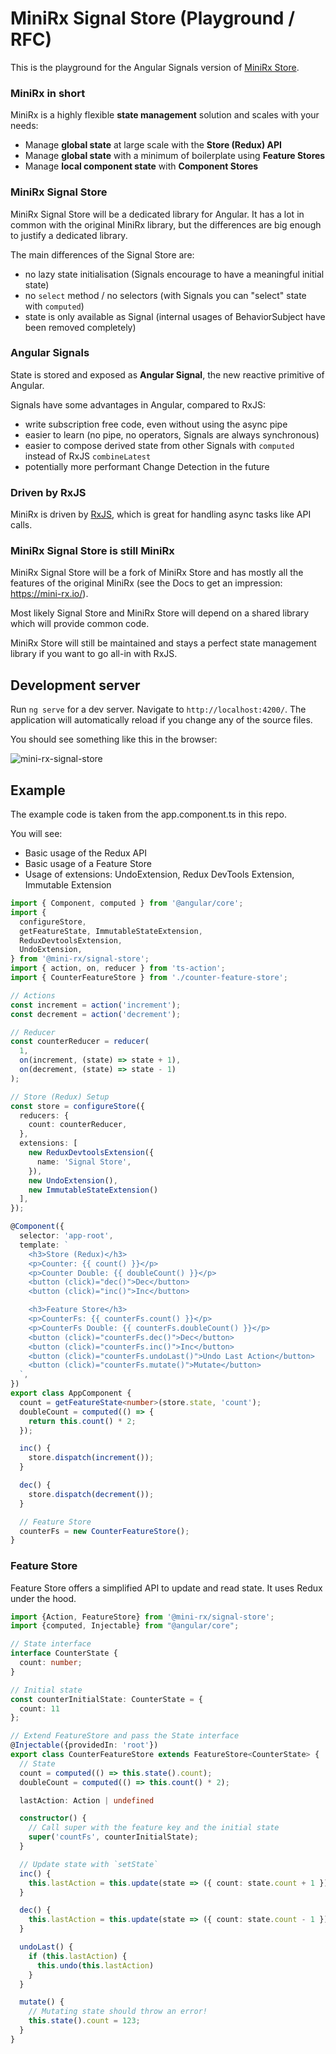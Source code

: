 # MiniRx Signal Store (Playground / RFC)

This is the playground for the Angular Signals version of [MiniRx Store](https://github.com/spierala/mini-rx-store).

### MiniRx in short
MiniRx is a highly flexible **state management** solution and scales with your needs:

* Manage **global state** at large scale with the **Store (Redux) API**
* Manage **global state** with a minimum of boilerplate using **Feature Stores**
* Manage **local component state** with **Component Stores**

### MiniRx Signal Store

MiniRx Signal Store will be a dedicated library for Angular.
It has a lot in common with the original MiniRx library, but the differences are big enough to justify a dedicated library. 

The main differences of the Signal Store are: 
- no lazy state initialisation (Signals encourage to have a meaningful initial state)
- no `select` method / no selectors (with Signals you can "select" state with `computed`)
- state is only available as Signal (internal usages of BehaviorSubject have been removed completely)

### Angular Signals
State is stored and exposed as **Angular Signal**, the new reactive primitive of Angular.

Signals have some advantages in Angular, compared to RxJS:
- write subscription free code, even without using the async pipe
- easier to learn (no pipe, no operators, Signals are always synchronous)
- easier to compose derived state from other Signals with `computed` instead of RxJS `combineLatest`
- potentially more performant Change Detection in the future

### Driven by RxJS
MiniRx is driven by [RxJS](https://rxjs.dev/), which is great for handling async tasks like API calls. 

### MiniRx Signal Store is still MiniRx
MiniRx Signal Store will be a fork of MiniRx Store and has mostly all the features of the original MiniRx (see the Docs to get an impression: https://mini-rx.io/).

Most likely Signal Store and MiniRx Store will depend on a shared library which will provide common code.

MiniRx Store will still be maintained and stays a perfect state management library if you want to go all-in with RxJS. 

## Development server

Run `ng serve` for a dev server. Navigate to `http://localhost:4200/`. The application will automatically reload if you change any of the source files.

You should see something like this in the browser:

![mini-rx-signal-store](https://user-images.githubusercontent.com/1272446/234119525-0d6b5265-4f18-46e2-86a0-92b0e815de90.gif)

## Example

The example code is taken from the app.component.ts in this repo.

You will see:
 - Basic usage of the Redux API
 - Basic usage of a Feature Store
 - Usage of extensions: UndoExtension, Redux DevTools Extension, Immutable Extension

```ts
import { Component, computed } from '@angular/core';
import {
  configureStore,
  getFeatureState, ImmutableStateExtension,
  ReduxDevtoolsExtension,
  UndoExtension,
} from '@mini-rx/signal-store';
import { action, on, reducer } from 'ts-action';
import { CounterFeatureStore } from './counter-feature-store';

// Actions
const increment = action('increment');
const decrement = action('decrement');

// Reducer
const counterReducer = reducer(
  1,
  on(increment, (state) => state + 1),
  on(decrement, (state) => state - 1)
);

// Store (Redux) Setup
const store = configureStore({
  reducers: {
    count: counterReducer,
  },
  extensions: [
    new ReduxDevtoolsExtension({
      name: 'Signal Store',
    }),
    new UndoExtension(),
    new ImmutableStateExtension()
  ],
});

@Component({
  selector: 'app-root',
  template: `
    <h3>Store (Redux)</h3>
    <p>Counter: {{ count() }}</p>
    <p>Counter Double: {{ doubleCount() }}</p>
    <button (click)="dec()">Dec</button>
    <button (click)="inc()">Inc</button>

    <h3>Feature Store</h3>
    <p>CounterFs: {{ counterFs.count() }}</p>
    <p>CounterFs Double: {{ counterFs.doubleCount() }}</p>
    <button (click)="counterFs.dec()">Dec</button>
    <button (click)="counterFs.inc()">Inc</button>
    <button (click)="counterFs.undoLast()">Undo Last Action</button>
    <button (click)="counterFs.mutate()">Mutate</button>
  `,
})
export class AppComponent {
  count = getFeatureState<number>(store.state, 'count');
  doubleCount = computed(() => {
    return this.count() * 2;
  });

  inc() {
    store.dispatch(increment());
  }

  dec() {
    store.dispatch(decrement());
  }

  // Feature Store
  counterFs = new CounterFeatureStore();
}
```

### Feature Store

Feature Store offers a simplified API to update and read state. It uses Redux under the hood.

```ts
import {Action, FeatureStore} from '@mini-rx/signal-store';
import {computed, Injectable} from "@angular/core";

// State interface
interface CounterState {
  count: number;
}

// Initial state
const counterInitialState: CounterState = {
  count: 11
};

// Extend FeatureStore and pass the State interface
@Injectable({providedIn: 'root'})
export class CounterFeatureStore extends FeatureStore<CounterState> {
  // State
  count = computed(() => this.state().count);
  doubleCount = computed(() => this.count() * 2);

  lastAction: Action | undefined

  constructor() {
    // Call super with the feature key and the initial state
    super('countFs', counterInitialState);
  }

  // Update state with `setState`
  inc() {
    this.lastAction = this.update(state => ({ count: state.count + 1 }));
  }

  dec() {
    this.lastAction = this.update(state => ({ count: state.count - 1 }));
  }

  undoLast() {
    if (this.lastAction) {
      this.undo(this.lastAction)
    }
  }

  mutate() {
    // Mutating state should throw an error! 
    this.state().count = 123;
  }
}
```
